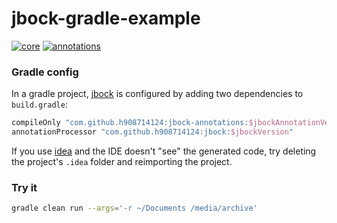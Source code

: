 # jbock-gradle-example

[![core](https://maven-badges.herokuapp.com/maven-central/com.github.h908714124/jbock/badge.svg?style=plastic&subject=jbock)](https://maven-badges.herokuapp.com/maven-central/com.github.h908714124/jbock)
[![annotations](https://maven-badges.herokuapp.com/maven-central/com.github.h908714124/jbock-annotations/badge.svg?color=red&style=plastic&subject=jbock-annotations)](https://maven-badges.herokuapp.com/maven-central/com.github.h908714124/jbock-annotations)

### Gradle config

In a gradle project,
[jbock](https://github.com/h908714124/jbock)
is configured by adding two dependencies to `build.gradle`:

````groovy
compileOnly "com.github.h908714124:jbock-annotations:$jbockAnnotationVersion"
annotationProcessor "com.github.h908714124:jbock:$jbockVersion"
````

If you use [idea](https://www.jetbrains.com/idea/) and the IDE doesn't "see" the generated code,
try deleting the project's `.idea` folder and reimporting the project.

### Try it

````sh
gradle clean run --args='-r ~/Documents /media/archive'
````

